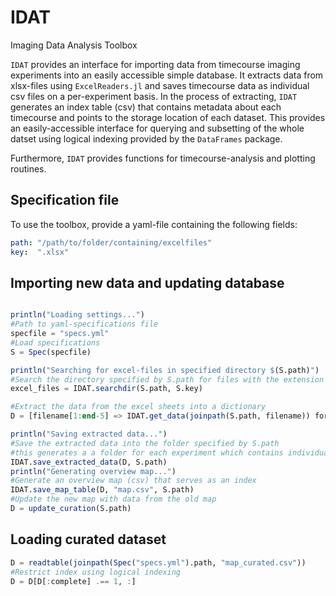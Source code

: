 # IDAT
Imaging Data Analysis Toolbox

`IDAT` provides an interface for importing data from timecourse imaging experiments into an easily accessible simple database. It extracts data from xlsx-files using `ExcelReaders.jl` and saves timecourse data as individual csv files on a per-experiment basis. In the process of extracting, `IDAT` generates an index table (csv) that contains metadata about each timecourse and points to the storage location of each dataset. This provides an easily-accessible interface for querying and subsetting of the whole datset using logical indexing provided by the `DataFrames` package.

Furthermore, `IDAT` provides functions for timecourse-analysis and plotting routines.

## Specification file

To use the toolbox, provide a yaml-file containing the following fields:

```yaml
path: "/path/to/folder/containing/excelfiles"
key:  ".xlsx"
```

## Importing new data and updating database

```julia

println("Loading settings...")
#Path to yaml-specifications file
specfile = "specs.yml"
#Load specifications
S = Spec(specfile)

println("Searching for excel-files in specified directory $(S.path)")
#Search the directory specified by S.path for files with the extension S.key
excel_files = IDAT.searchdir(S.path, S.key)

#Extract the data from the excel sheets into a dictionary
D = [filename[1:end-5] => IDAT.get_data(joinpath(S.path, filename)) for filename in excel_files];

println("Saving extracted data...")
#Save the extracted data into the folder specified by S.path
#this generates a a folder for each experiment which contains individual csv-files for each cell
IDAT.save_extracted_data(D, S.path)
println("Generating overview map...")
#Generate an overview map (csv) that serves as an index
IDAT.save_map_table(D, "map.csv", S.path)
#Update the new map with data from the old map
D = update_curation(S.path)
```

## Loading curated dataset

```julia
D = readtable(joinpath(Spec("specs.yml").path, "map_curated.csv"))
#Restrict index using logical indexing
D = D[D[:complete] .== 1, :]
```
